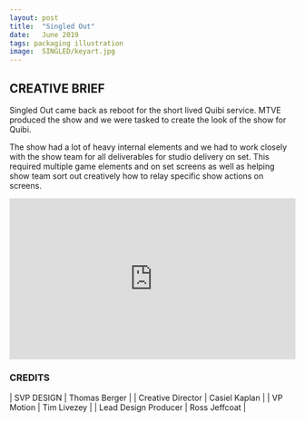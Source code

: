 ```yaml
---
layout: post
title:  "Singled Out"
date:   June 2019
tags: packaging illustration
image:	SINGLED/keyart.jpg	
---
```


## CREATIVE BRIEF

Singled Out came back as reboot for the short lived Quibi service.  MTVE produced the show and we were tasked to create the look of the show for Quibi.

The show had a lot of heavy internal elements and we had to work closely with the show team for all deliverables for studio delivery on set.  This required multiple game elements and on set screens as well as helping show team sort out creatively how to relay specific show actions on screens.  

<div style="padding:56.25% 0 0 0;position:relative;"><iframe src="https://player.vimeo.com/video/872713815?title=0&byline=0&portrait=0" style="position:absolute;top:0;left:0;width:100%;height:100%;" frameborder="0" allow="autoplay; fullscreen" allowfullscreen></iframe></div><script src="https://player.vimeo.com/api/player.js"></script>


### CREDITS

| SVP DESIGN | Thomas Berger |
| Creative Director | Casiel Kaplan |
| VP Motion | Tim Livezey |
| Lead Design Producer | Ross Jeffcoat |
